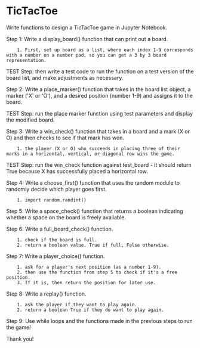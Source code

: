 # TicTacToe

Write functions to design a TicTacToe game in Jupyter Notebook.

Step 1: Write a display_board() function that can print out a board. 

        1. First, set up board as a list, where each index 1-9 corresponds with a number on a number pad, so you can get a 3 by 3 board representation.

TEST Step: then write a test code to run the function on a test version of the board list, and make adjustments as necessary.

Step 2: Write a place_marker() function that takes in the board list object, a marker ('X' or 'O'), and a desired position (number 1-9) and assigns it to the board.

TEST Step: run the place marker function using test parameters and display the modified board.

Step 3: Write a win_check() function that takes in a board and a mark (X or O) and then checks to see if that mark has won.

        1. the player (X or O) who succeeds in placing three of their marks in a horizontal, vertical, or diagonal row wins the game.
        
TEST Step: run the win_check function against test_board - it should return True because X has successfully placed a horizontal row.

Step 4: Write a choose_first() function that uses the random module to randomly decide which player goes first. 

        1. import random.randint()
        
Step 5: Write a space_check() function that returns a boolean indicating whether a space on the board is freely available.

Step 6: Write a full_board_check() function.

        1. check if the board is full.
        2. return a boolean value. True if full, False otherwise.
        
Step 7: Write a player_choice() function.

        1. ask for a player's next position (as a number 1-9).
        2. then use the function from step 5 to check if it's a free position. 
        3. If it is, then return the position for later use.
        
Step 8: Write a replay() function.

        1. ask the player if they want to play again.
        2. return a boolean True if they do want to play again.
        
Step 9: Use while loops and the functions made in the previous steps to run the game!


Thank you!

